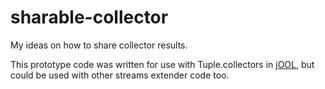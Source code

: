 # sharable-collector
My ideas on how to share collector results.

This prototype code was written for use with Tuple.collectors in [jOOL](https://github.com/jOOQ/jOOL), but could be used with other streams extender code too.
